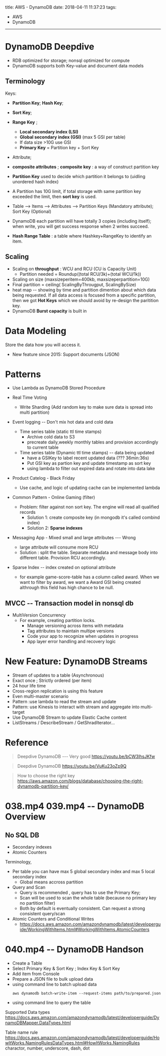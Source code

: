 title: AWS - DynamoDB
date: 2018-04-11 11:37:23
tags:
- AWS
- DynamoDB
---

# DynamoDB Deepdive

* RDB optimized for storage; nonsql optimized for compute
* DynamoDB supports both Key-value and document data models

## Terminology

Keys:
  * __Partition Key__; __Hash Key__;
  * __Sort Key__;
  * __Range Key__ ;
     * __Local secondary index (LSI)__
	* __Global secondary index (GSI)__ (max 5 GSI per table)
	* If data size >10G use GSI
     * __Primary Key__ = Partition key + Sort Key
  * Attribute;
  * __composite attributes__ ; __composite key__ : a way of construct partition key

* __Partition Key__ used to decide which partition it belongs to (uidling unordered hash index)
* A Partition has 10G limit, if total storage with same partition key exceeded the limit, then __sort key__ is used.

* Table --> Items --> Attributes --> Partition Keys (Mandatory attribute); Sort Key (Optional)
* DynamoDB each partition will have totally 3 copies (including itself); when write, you will get success response when 2 writes succeed.

* __Hash Range Table__ : a table where Hashkey+RangeKey to identify an item.

## Scaling

* Scaling on __throughput__ : WCU and RCU (CU is Capacity Unit)
  * Partition needed = Roundup((total RCU/3k)+(total WCU/1k))
* Scaling on size (maxsizeperitem=400kb, maxsizeperpartition=10G)
* Final partition = ceiling( ScalingByThrougput, ScalingBySize)
* heat map -- showing by time and partition dimention about which data being requested. If all data access is focused from a specific partition, then we got __Hot Keys__ which we should avoid by re-design the paritition key.
* DynamoDB __Burst capacity__ is built in

# Data Modeling

Store the data how you will access it.

* New feature since 2015: Support documents (JSON)

# Patterns

* Use Lambda as DynamoDB Stored Procedure
* Real Time Voting
   * Write Sharding (Add random key to make sure data is spread into multi partition)
* Event logging -- Don't mix hot data and cold data
   * Time series table (static ttl time stamps)  
      * Archive cold data to S3
      * precreate daily,weekly monthly tables and provision accordingly to current table
   * Time series table (Dynamic ttl time stamps) -- data being updated
      * have a GSIKey to label recent updated data (??? 36min:36s)
	  * Put GSI key as partion key and update timestamp as sort key
	  * using lambda to filter out expired data and rotate into data lake
* Product Catelog - Black Friday
   *  Use cache, and logic of updating cache can be implemented lambda

* Common Pattern - Online Gaming (filter)
   * Problem: filter against non sort key. The engine will read all qualified records
     * Solution 1: create composite key (in mongodb it's called combind index)
	 * Solution 2: __Sparse indexes__
* Messaging App - Mixed small and large attributes --- Wrong
   * large attribute will consume more RCU
   * Solution : split the table. Separate metadata and message body into different table. Provision RCU accordingly.
* Sparse Index -- index created on optional attribute	 
    * for example game-score-table has a column called award. When we want to filter by award, we want a Award GSI being created althrough this field has high chance to be null.	 

## MVCC -- Transaction model in nonsql db

* MultiVersion Concurrency
  * For example, creating partition locks.
    * Manage versioning across items with metadata
	* Tag attributes to maintain multipe versions
	* Code your app to recognize when updates in progress
	* App layer error handling and recovery logic

# New Feature: DynamoDB Streams

* Stream of updates to a table (Asynchronous)
* Exact once ; Strictly ordered (per item)
* 24 hour life time
* Cross-region replication is using this feature
* Even multi-master scenario
* Pattern :use lambda to read the stream and update
* Pattern: use Kinesis to interact with stream and aggregate into multi-target
* Use DynamoDB Stream to update Elastic Cache content
* ListStreams / DescribeStream / GetShradIterator...

# Reference

> Deepdive DynamoDB --- Very good
https://youtu.be/bCW3lhsJKfw

> Deepdive DynamoDB
https://youtu.be/VuKu23oZp9Q


> How to choose the right key
https://aws.amazon.com/blogs/database/choosing-the-right-dynamodb-partition-key/


# 038.mp4 039.mp4 -- DynamoDB Overview


## No SQL DB

* Secondary indexes
* Atomic Counters

Terminology,
* Per table you can have max 5 global secondary index and max 5 local secondary index
  * Global means accross partition
* Query and Scan
  * Query is recommended , query has to use the Primary Key;
  * Scan will be used to scan the whole table (because no primary key no partition filter)
  * Both by default is eventually consistent. Can request a strong consistent query/scan
* Atomic Counters and Conditional Writes
  * https://docs.aws.amazon.com/amazondynamodb/latest/developerguide/WorkingWithItems.html#WorkingWithItems.AtomicCounters


# 040.mp4 -- DynamoDB Handson

* Create a Table
* Select Primary Key & Sort Key ; Index Key & Sort Key
* Add item from Console
* Prepare a JSON file to bulk upload data
* using command line to batch upload data
  ```command
  aws dynamodb batch-write-item --request-items path/to/prepared.json
  ```
* using command line to query the table



Supported Data types
https://docs.aws.amazon.com/amazondynamodb/latest/developerguide/DynamoDBMapper.DataTypes.html


Table name rule
https://docs.aws.amazon.com/amazondynamodb/latest/developerguide/HowItWorks.NamingRulesDataTypes.html#HowItWorks.NamingRules
charactor, number, underscore, dash, dot
